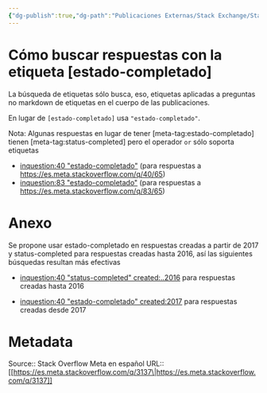 ```yaml
---
{"dg-publish":true,"dg-path":"Publicaciones Externas/Stack Exchange/Stack Overflow en español/Stack Overflow en español Meta/es.meta.stackoverflow.com-3137.md","permalink":"/publicaciones-externas/stack-exchange/stack-overflow-en-espanol/stack-overflow-en-espanol-meta/es-meta-stackoverflow-com-3137/","title":"Cómo buscar respuestas con la etiqueta [estado-completado]","hide":true,"noteIcon":"\"0\"","created":"2024-04-03T12:49:10.729-06:00","updated":"2024-04-05T16:44:02.376-06:00"}
---
```


# Cómo buscar respuestas con la etiqueta [estado-completado]

La búsqueda de etiquetas sólo busca, eso, etiquetas aplicadas a preguntas no markdown de etiquetas en el cuerpo de las publicaciones. 

En lugar de `[estado-completado]` usa `"estado-completado"`.

Nota: Algunas respuestas en lugar de tener [meta-tag:estado-completado] tienen [meta-tag:status-completed] pero el operador `or` sólo soporta etiquetas

- [inquestion:40 "estado-completado"][1] (para respuestas a https://es.meta.stackoverflow.com/q/40/65)
- [inquestion:83 "estado-completado"][2] (para respuestas a https://es.meta.stackoverflow.com/q/83/65)

# Anexo

Se propone usar estado-completado en respuestas creadas a partir de 2017 y status-completed para respuestas creadas hasta 2016, así las siguientes búsquedas resultan más efectivas

- [inquestion:40 "status-completed" created:..2016][3] para respuestas creadas hasta 2016
- [inquestion:40 "estado-completado" created:2017][4] para respuestas creadas desde 2017

  [1]: https://es.meta.stackoverflow.com/search?q=inquestion%3A40+%22estado-completado%22
  [2]: https://es.meta.stackoverflow.com/search?q=inquestion%3A83+%22estado-completado%22
  [3]: https://es.meta.stackoverflow.com/search?q=inquestion%3A40%20%22status-completed%22%20created%3A..2016
  [4]: https://es.meta.stackoverflow.com/search?q=inquestion%3A40+%22estado-completado%22+created%3A2017

# Metadata
Source:: Stack Overflow Meta en español
URL:: [[https://es.meta.stackoverflow.com/q/3137\|https://es.meta.stackoverflow.com/q/3137]]

